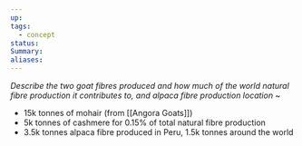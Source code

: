 ```yaml
---
up: 
tags:
  - concept
status: 
Summary:
aliases:
---
```

*Describe the two goat fibres produced and how much of the world natural fibre production it contributes to, and alpaca fibre production location*
~
- 15k tonnes of mohair (from [[Angora Goats]])
- 5k tonnes of cashmere for 0.15% of total natural fibre production
- 3.5k tonnes alpaca fibre produced in Peru, 1.5k tonnes around the world
<!--SR:!2025-03-13,3,250-->